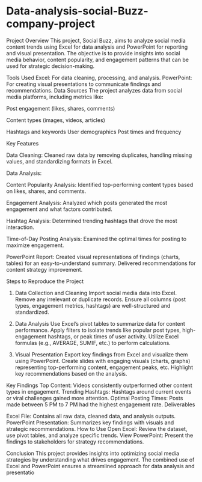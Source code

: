 # Data-analysis-social-Buzz-company-project
Project Overview
This project, Social Buzz, aims to analyze social media content trends using Excel for data analysis and PowerPoint for reporting and visual presentation. The objective is to provide insights into social media behavior, content popularity, and engagement patterns that can be used for strategic decision-making.

Tools Used
Excel: For data cleaning, processing, and analysis.
PowerPoint: For creating visual presentations to communicate findings and recommendations.
Data Sources
The project analyzes data from social media platforms, including metrics like:


Post engagement (likes, shares, comments)

Content types (images, videos, articles)

Hashtags and keywords
User demographics
Post times and frequency

Key Features

Data Cleaning: Cleaned raw data by removing duplicates, handling missing values, and standardizing formats in Excel.

Data Analysis:

Content Popularity Analysis: Identified top-performing content types based on likes, shares, and comments.

Engagement Analysis: Analyzed which posts generated the most engagement and what factors contributed.

Hashtag Analysis: Determined trending hashtags that drove the most interaction.

Time-of-Day Posting Analysis: Examined the optimal times for posting to maximize engagement.

PowerPoint Report:
Created visual representations of findings (charts, tables) for an easy-to-understand summary.
Delivered recommendations for content strategy improvement.

Steps to Reproduce the Project
1. Data Collection and Cleaning
Import social media data into Excel.
Remove any irrelevant or duplicate records.
Ensure all columns (post types, engagement metrics, hashtags) are well-structured and standardized.

2. Data Analysis
Use Excel’s pivot tables to summarize data for content performance.
Apply filters to isolate trends like popular post types, high-engagement hashtags, or peak times of user activity.
Utilize Excel formulas (e.g., AVERAGE, SUMIF, etc.) to perform calculations.

3. Visual Presentation
Export key findings from Excel and visualize them using PowerPoint.
Create slides with engaging visuals (charts, graphs) representing top-performing content, engagement peaks, etc.
Highlight key recommendations based on the analysis.

Key Findings
Top Content: Videos consistently outperformed other content types in engagement.
Trending Hashtags: Hashtags around current events or viral challenges gained more attention.
Optimal Posting Times: Posts made between 5 PM to 7 PM had the highest engagement rate.
Deliverables

Excel File: Contains all raw data, cleaned data, and analysis outputs.
PowerPoint Presentation: Summarizes key findings with visuals and strategic recommendations.
How to Use
Open Excel: Review the dataset, use pivot tables, and analyze specific trends.
View PowerPoint: Present the findings to stakeholders for strategy recommendations.

Conclusion
This project provides insights into optimizing social media strategies by understanding what drives engagement. The combined use of Excel and PowerPoint ensures a streamlined approach for data analysis and presentatio
